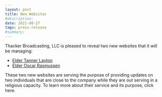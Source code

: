 ```yaml
---
layout: post
title: New Websites
#description:
date: 2021-08-27
tags: press-release
#summary:
---
```


Thacker Broadcasting, LLC is pleased to reveal two new websites that it will be managing:

- [Elder Tanner Layton](https://eldertannerlayton.wordpress.com)
- [Elder Oscar Rasmussen](https://elderoscarrasmussen.wordpress.com)

These two new websites are serving the purpose of providing updates on two individuals that are close to the company while they are out serving in a religious capacity. To learn more about their service and its purpose, click here.